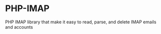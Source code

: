 PHP-IMAP
========

PHP IMAP library that make it easy to read, parse, and delete IMAP emails and accounts
